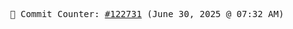 <p align="center">
    <samp>
        📮 Commit Counter: <a href="https://github.com/Javascript-void0/Javascript-void0/commits/main">#122731</a> (June 30, 2025 @ 07:32 AM)
    </samp>
</p>